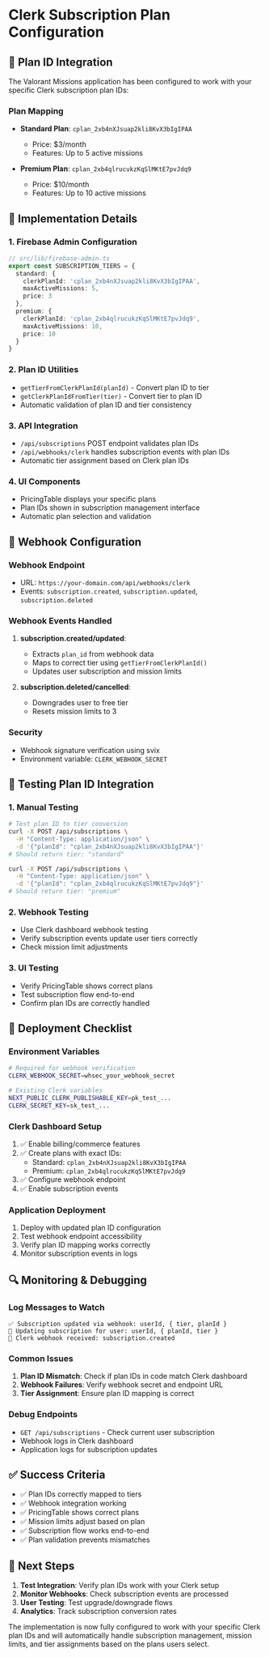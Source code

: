 # Clerk Subscription Plan Configuration

## 🎯 **Plan ID Integration**

The Valorant Missions application has been configured to work with your specific Clerk subscription plan IDs:

### **Plan Mapping**
- **Standard Plan**: `cplan_2xb4nXJsuap2kli8KvX3bIgIPAA`
  - Price: $3/month
  - Features: Up to 5 active missions
  
- **Premium Plan**: `cplan_2xb4qlrucukzKqSlMKtE7pvJdq9`
  - Price: $10/month
  - Features: Up to 10 active missions

## 🔧 **Implementation Details**

### **1. Firebase Admin Configuration**
```typescript
// src/lib/firebase-admin.ts
export const SUBSCRIPTION_TIERS = {
  standard: {
    clerkPlanId: 'cplan_2xb4nXJsuap2kli8KvX3bIgIPAA',
    maxActiveMissions: 5,
    price: 3
  },
  premium: {
    clerkPlanId: 'cplan_2xb4qlrucukzKqSlMKtE7pvJdq9',
    maxActiveMissions: 10,
    price: 10
  }
}
```

### **2. Plan ID Utilities**
- `getTierFromClerkPlanId(planId)` - Convert plan ID to tier
- `getClerkPlanIdFromTier(tier)` - Convert tier to plan ID
- Automatic validation of plan ID and tier consistency

### **3. API Integration**
- `/api/subscriptions` POST endpoint validates plan IDs
- `/api/webhooks/clerk` handles subscription events with plan IDs
- Automatic tier assignment based on Clerk plan IDs

### **4. UI Components**
- PricingTable displays your specific plans
- Plan IDs shown in subscription management interface
- Automatic plan selection and validation

## 🔄 **Webhook Configuration**

### **Webhook Endpoint**
- URL: `https://your-domain.com/api/webhooks/clerk`
- Events: `subscription.created`, `subscription.updated`, `subscription.deleted`

### **Webhook Events Handled**
1. **subscription.created/updated**:
   - Extracts `plan_id` from webhook data
   - Maps to correct tier using `getTierFromClerkPlanId()`
   - Updates user subscription and mission limits

2. **subscription.deleted/cancelled**:
   - Downgrades user to free tier
   - Resets mission limits to 3

### **Security**
- Webhook signature verification using svix
- Environment variable: `CLERK_WEBHOOK_SECRET`

## 🧪 **Testing Plan ID Integration**

### **1. Manual Testing**
```bash
# Test plan ID to tier conversion
curl -X POST /api/subscriptions \
  -H "Content-Type: application/json" \
  -d '{"planId": "cplan_2xb4nXJsuap2kli8KvX3bIgIPAA"}'
# Should return tier: "standard"

curl -X POST /api/subscriptions \
  -H "Content-Type: application/json" \
  -d '{"planId": "cplan_2xb4qlrucukzKqSlMKtE7pvJdq9"}'
# Should return tier: "premium"
```

### **2. Webhook Testing**
- Use Clerk dashboard webhook testing
- Verify subscription events update user tiers correctly
- Check mission limit adjustments

### **3. UI Testing**
- Verify PricingTable shows correct plans
- Test subscription flow end-to-end
- Confirm plan IDs are correctly handled

## 🚀 **Deployment Checklist**

### **Environment Variables**
```bash
# Required for webhook verification
CLERK_WEBHOOK_SECRET=whsec_your_webhook_secret

# Existing Clerk variables
NEXT_PUBLIC_CLERK_PUBLISHABLE_KEY=pk_test_...
CLERK_SECRET_KEY=sk_test_...
```

### **Clerk Dashboard Setup**
1. ✅ Enable billing/commerce features
2. ✅ Create plans with exact IDs:
   - Standard: `cplan_2xb4nXJsuap2kli8KvX3bIgIPAA`
   - Premium: `cplan_2xb4qlrucukzKqSlMKtE7pvJdq9`
3. ✅ Configure webhook endpoint
4. ✅ Enable subscription events

### **Application Deployment**
1. Deploy with updated plan ID configuration
2. Test webhook endpoint accessibility
3. Verify plan ID mapping works correctly
4. Monitor subscription events in logs

## 🔍 **Monitoring & Debugging**

### **Log Messages to Watch**
```
✅ Subscription updated via webhook: userId, { tier, planId }
📝 Updating subscription for user: userId, { planId, tier }
🔔 Clerk webhook received: subscription.created
```

### **Common Issues**
1. **Plan ID Mismatch**: Check if plan IDs in code match Clerk dashboard
2. **Webhook Failures**: Verify webhook secret and endpoint URL
3. **Tier Assignment**: Ensure plan ID mapping is correct

### **Debug Endpoints**
- `GET /api/subscriptions` - Check current user subscription
- Webhook logs in Clerk dashboard
- Application logs for subscription updates

## ✅ **Success Criteria**

- ✅ Plan IDs correctly mapped to tiers
- ✅ Webhook integration working
- ✅ PricingTable shows correct plans
- ✅ Mission limits adjust based on plan
- ✅ Subscription flow works end-to-end
- ✅ Plan validation prevents mismatches

## 🎯 **Next Steps**

1. **Test Integration**: Verify plan IDs work with your Clerk setup
2. **Monitor Webhooks**: Check subscription events are processed
3. **User Testing**: Test upgrade/downgrade flows
4. **Analytics**: Track subscription conversion rates

The implementation is now fully configured to work with your specific Clerk plan IDs and will automatically handle subscription management, mission limits, and tier assignments based on the plans users select.
